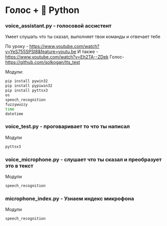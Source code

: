 # Голос + 🐍 Python 
### voice_assistant.py - голосовой ассистент

Умеет слушать что ты сказал, выполняет твои команды и отвечает тебе

По уроку - https://www.youtube.com/watch?v=YeS755SPSI8&feature=youtu.be
И также - https://www.youtube.com/watch?v=Eh2TA--ZDek
Голос- https://github.com/solkogan/tts_test

Модули:

```sh
pip install pywin32
pip install pypiwin32
pip install pyttsx3
os
speech_recognition
fuzzywuzzy
time
datetime
```
### voice_test.py - проговаривает то что ты написал

Модули

```sh
pyttsx3
```

### voice_microphone.py - слушает что ты сказал и преобразует это в текст

Модули

```sh
speech_recognition
```

### microphone_index.py - Узнаем индекс микрофона

Модули

```sh
speech_recognition
```

